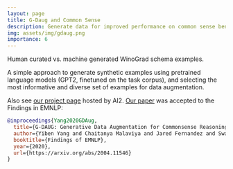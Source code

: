 ```yaml
---
layout: page
title: G-Daug and Common Sense
description: Generate data for improved performance on common sense benchmarks.
img: assets/img/gdaug.png
importance: 6
---
```



<div class="row">
    <div class="col-sm mt-3 mt-md-0">
        <img class="img-fluid rounded z-depth-1" src="{{ '/assets/img/gdaug.png' | relative_url }}" alt="" title="gdaug"/>
    </div>
</div>
<div class="caption">
    Human curated vs. machine generated WinoGrad schema examples.
</div>

A simple approach to generate synthetic examples using pretrained language models (GPT2, finetuned on the task corpus), and selecting the most informative and diverse set of examples for data augmentation.

Also see [our project page](https://gdaugc.apps.allenai.org/) hosted by AI2. [Our paper](https://aclanthology.org/2020.findings-emnlp.90/) was accepted to the Findings in EMNLP:
```bibtex
@inproceedings{Yang2020GDAug,
  title={G-DAUG: Generative Data Augmentation for Commonsense Reasoning},
  author={Yiben Yang and Chaitanya Malaviya and Jared Fernandez and Swabha Swayamdipta and Ronan Le Bras and J. Wang and Chandra Bhagavatula and Yejin Choi and Doug Downey},
  booktitle={Findings of EMNLP},
  year={2020},
  url={https://arxiv.org/abs/2004.11546}
}
```
